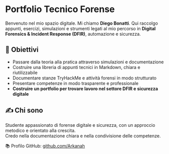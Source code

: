 # Portfolio Tecnico Forense

Benvenuto nel mio spazio digitale.
Mi chiamo **Diego Bonatti**.
Qui raccolgo appunti, esercizi, simulazioni e strumenti legati al mio percorso in **Digital Forensics & Incident Response (DFIR)**, automazione e sicurezza.

## 🎯 Obiettivi
- Passare dalla teoria alla pratica attraverso simulazioni e documentazione
- Costruire una libreria di appunti tecnici in Markdown, chiara e riutilizzabile
- Documentare stanze TryHackMe e attività forensi in modo strutturato
- Presentare competenze in modo trasparente e professionale
- **Costruire un portfolio per trovare lavoro nel settore DFIR e sicurezza digitale**

## ✍️ Chi sono
Studente appassionato di forense digitale e sicurezza, con un approccio metodico e orientato alla crescita.  
Credo nella documentazione chiara e nella condivisione delle competenze.

📚 Profilo GitHub: [github.com/Arkanah](https://github.com/Arkanah)